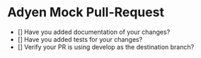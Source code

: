# Adyen Mock Pull-Request

* [] Have you added documentation of your changes?
* [] Have you added tests for your changes?
* [] Verify your PR is using develop as the destination branch?
